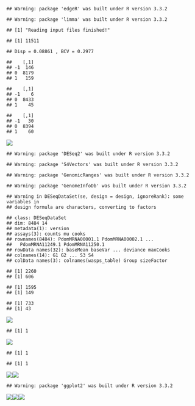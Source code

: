     ## Warning: package 'edgeR' was built under R version 3.3.2

    ## Warning: package 'limma' was built under R version 3.3.2

    ## [1] "Reading input files finished!"

    ## [1] 11511

    ## Disp = 0.08861 , BCV = 0.2977

    ##    [,1]
    ## -1  146
    ## 0  8179
    ## 1   159

    ##    [,1]
    ## -1    6
    ## 0  8433
    ## 1    45

    ##    [,1]
    ## -1   30
    ## 0  8394
    ## 1    60

![](EdgeR_files/figure-markdown_strict/everything-1.png)

    ## Warning: package 'DESeq2' was built under R version 3.3.2

    ## Warning: package 'S4Vectors' was built under R version 3.3.2

    ## Warning: package 'GenomicRanges' was built under R version 3.3.2

    ## Warning: package 'GenomeInfoDb' was built under R version 3.3.2

    ## Warning in DESeqDataSet(se, design = design, ignoreRank): some variables in
    ## design formula are characters, converting to factors

    ## class: DESeqDataSet 
    ## dim: 8484 14 
    ## metadata(1): version
    ## assays(3): counts mu cooks
    ## rownames(8484): PdomMRNA00001.1 PdomMRNA00002.1 ...
    ##   PdomMRNA11249.1 PdomMRNA11250.1
    ## rowData names(32): baseMean baseVar ... deviance maxCooks
    ## colnames(14): G1 G2 ... S3 S4
    ## colData names(3): colnames(wasps_table) Group sizeFactor

    ## [1] 2260
    ## [1] 606

    ## [1] 1595
    ## [1] 149

    ## [1] 733
    ## [1] 43

![](EdgeR_files/figure-markdown_strict/everything-2.png)

    ## [1] 1

![](EdgeR_files/figure-markdown_strict/everything-3.png)

    ## [1] 1

    ## [1] 1

![](EdgeR_files/figure-markdown_strict/everything-4.png)![](EdgeR_files/figure-markdown_strict/everything-5.png)

    ## Warning: package 'ggplot2' was built under R version 3.3.2

![](EdgeR_files/figure-markdown_strict/everything-6.png)![](EdgeR_files/figure-markdown_strict/everything-7.png)![](EdgeR_files/figure-markdown_strict/everything-8.png)
